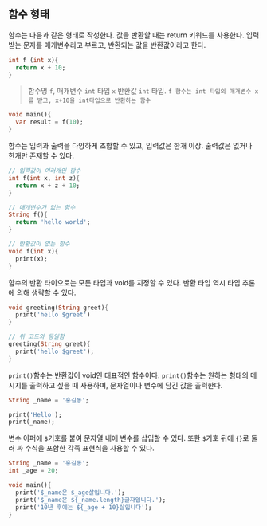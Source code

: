 ## 함수 형태

함수는 다음과 같은 형태로 작성한다. 값을 반환할 때는 return 키워드를 사용한다. 입력 받는 문자를 매개변수라고 부르고, 반환되는 값을 반환값이라고 한다.

```dart
int f (int x){
  return x + 10;
}
```

> 함수명 `f`, 매개변수 `int` 타입 `x` 반환값 `int` 타입. `f 함수는 int 타입의 매개변수 x를 받고, x+10을 int타입으로 반환하는 함수`

```dart
void main(){
  var result = f(10);
}
```



함수는 입력과 출력을 다양하게 조합할 수 있고, 입력값은 한개 이상. 출력값은 없거나 한개만 존재할 수 있다.

```dart
// 입력값이 여러개인 함수
int f(int x, int z){
  return x + z + 10;
}
```

```dart
// 매개변수가 없는 함수
String f(){
  return 'hello world';
}
```

```dart
// 반환값이 없는 함수
void f(int x){
  print(x);
}
```



함수의 반환 타이으로는 모든 타입과 void를 지정할 수 있다. 반환 타입 역시 타입 추론에 의해 생략할 수 있다.

```dart
void greeting(String greet){
  print('hello $greet')
}

// 위 코드와 동일함
greeting(String greet){
  print('hello $greet');
}
```



`print()`함수는 반환값이 void인 대표적인 함수이다. `print()`함수는 원하는 형태의 메시지를 출력하고 싶을 때 사용하며, 문자열이나 변수에 담긴 값을 출력한다.

```dart
String _name = '홍길동';

print('Hello');
print(_name);
```

변수 아퍼에 `$`기호를 붙여 문자열 내에 변수를 삽입할 수 있다. 또한 `$`기호 뒤에 `{}`로 둘러 싸 수식을 포함한 각족 표현식을 사용할 수 있다.

```dart
String _name = '홍길동';
int _age = 20;

void main(){
  print('$_name은 $_age살입니다.');
  print('$_name은 ${_name.length}글자입니다.');
  print('10년 후에는 ${_age + 10}살입니다');
}
```

